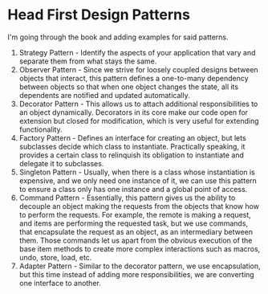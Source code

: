 # Head First Design Patterns
I'm going through the book and adding examples for said patterns.

1. Strategy Pattern - Identify the aspects of your application that vary and separate them from what stays the same.
2. Observer Pattern - Since we strive for loosely coupled designs between objects that interact, this pattern defines a one-to-many dependency between objects so that when one object changes the state, all its dependents are notified and updated automatically.
3. Decorator Pattern - This allows us to attach additional responsibilities to an object dynamically. Decorators in its core make our code open for extension but closed for modification, which is very useful for extending functionality.
4. Factory Pattern - Defines an interface for creating an object, but lets subclasses decide which class to instantiate. Practically speaking, it provides a certain class to relinquish its obligation to instantiate and delegate it to subclasses.
5. Singleton Pattern - Usually, when there is a class whose instantiation is expensive, and we only need one instance of it, we can use this pattern to ensure a class only has one instance and a global point of access.
6. Command Pattern - Essentially, this pattern gives us the ability to decouple an object making the requests from the objects that know how to perform the requests. For example, the remote is making a request, and items are performing the requested task, but we use commands, that encapsulate the request as an object, as an intermediary between them. Those commands let us apart from the obvious execution of the base item methods to create more complex interactions such as macros, undo, store, load, etc.
7. Adapter Pattern - Similar to the decorator pattern, we use encapsulation, but this time instead of adding more responsibilities, we are converting one interface to another. 
